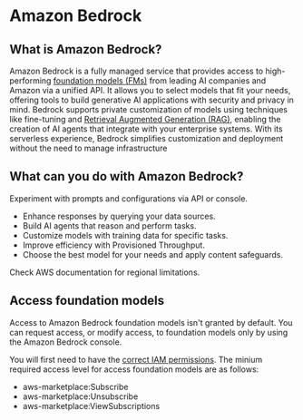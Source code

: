 # __Amazon Bedrock__

## What is Amazon Bedrock?

Amazon Bedrock is a fully managed service that provides access to high-performing [foundation models (FMs)](https://aws.amazon.com/bedrock/titan/?gclid=CjwKCAjw9p24BhB_EiwA8ID5BrB1y6ijM1tlyY50fe0jvhXN7K8lChoT3DVRaKlz7CjxqvkwUeJ-whoCTIoQAvD_BwE&trk=a24959e6-7c3e-4565-8f40-94fed5fc822b&sc_channel=ps&ef_id=CjwKCAjw9p24BhB_EiwA8ID5BrB1y6ijM1tlyY50fe0jvhXN7K8lChoT3DVRaKlz7CjxqvkwUeJ-whoCTIoQAvD_BwE:G:s&s_kwcid=AL!4422!3!691967596776!e!!g!!foundation%20model!21048269265!166106443344) from leading AI companies and Amazon via a unified API. It allows you to select models that fit your needs, offering tools to build generative AI applications with security and privacy in mind. Bedrock supports private customization of models using techniques like fine-tuning and [Retrieval Augmented Generation (RAG)](https://aws.amazon.com/what-is/retrieval-augmented-generation/), enabling the creation of AI agents that integrate with your enterprise systems. With its serverless experience, Bedrock simplifies customization and deployment without the need to manage infrastructure

## What can you do with Amazon Bedrock?

Experiment with prompts and configurations via API or console.
* Enhance responses by querying your data sources.
* Build AI agents that reason and perform tasks.
* Customize models with training data for specific tasks.
* Improve efficiency with Provisioned Throughput.
* Choose the best model for your needs and apply content safeguards.

Check AWS documentation for regional limitations.

## Access foundation models

Access to Amazon Bedrock foundation models isn't granted by default. You can request access, or modify access, to foundation models only by using the Amazon Bedrock console.

You will first need to have the [correct IAM permissions](https://aws.amazon.com/iam/). The minium required access level for access foundation models are as follows:

* aws-marketplace:Subscribe
* aws-marketplace:Unsubscribe
* aws-marketplace:ViewSubscriptions

